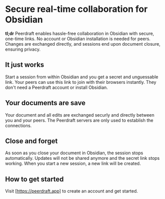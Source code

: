 # Secure real-time collaboration for Obsidian

**tl;dr** Peerdraft enables hassle-free collaboration in Obsidian with secure, one-time links. No account or Obsidian installation is needed for peers. Changes are exchanged directly, and sessions end upon document closure, ensuring privacy.

## It just works

Start a session from within Obsidian and you get a secret and unguessable link. Your peers can use this link to join with their browsers instantly. They don't need a Peerdraft account or install Obsidian.

## Your documents are save

Your document and all edits are exchanged securly and directly between you and your peers. The Peerdraft servers are only used to establish the connections.

## Close and forget

As soon as you close your document in Obsidian, the session stops automatically. Updates will not be shared anymore and the secret link stops working. When you start a new session, a new link will be created.

## How to get started

Visit [https://peerdraft.app] to create an account and get started.